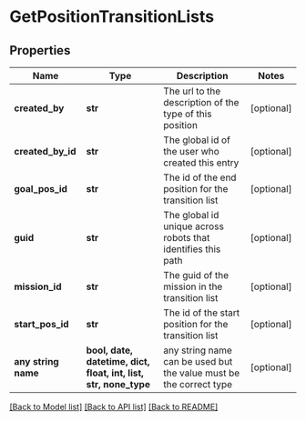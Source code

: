 # GetPositionTransitionLists


## Properties
Name | Type | Description | Notes
------------ | ------------- | ------------- | -------------
**created_by** | **str** | The url to the description of the type of this position | [optional] 
**created_by_id** | **str** | The global id of the user who created this entry | [optional] 
**goal_pos_id** | **str** | The id of the end position for the transition list | [optional] 
**guid** | **str** | The global id unique across robots that identifies this path | [optional] 
**mission_id** | **str** | The guid of the mission in the transition list | [optional] 
**start_pos_id** | **str** | The id of the start position for the transition list | [optional] 
**any string name** | **bool, date, datetime, dict, float, int, list, str, none_type** | any string name can be used but the value must be the correct type | [optional]

[[Back to Model list]](../README.md#documentation-for-models) [[Back to API list]](../README.md#documentation-for-api-endpoints) [[Back to README]](../README.md)


